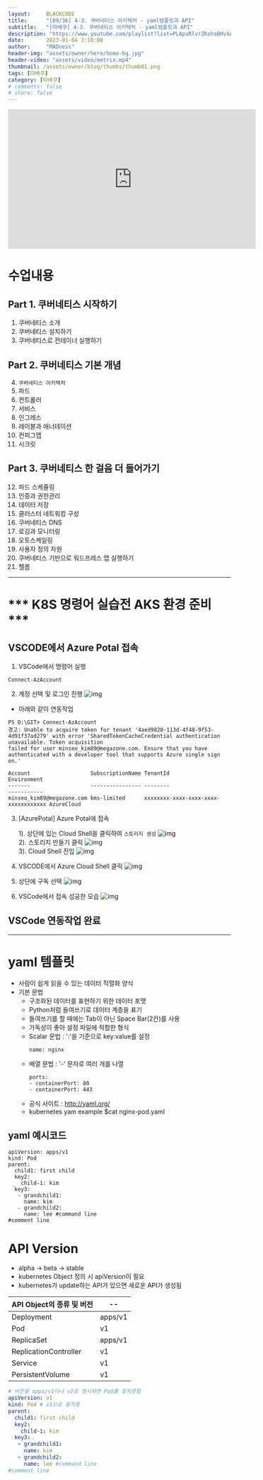 ```yaml
---
layout:     BLACKCODE
title:      "[09/36] 4-3. 쿠버네티스 아키텍처 - yaml템플릿과 API"
subtitle:   "[따배쿠] 4-3. 쿠버네티스 아키텍처 - yaml템플릿과 API"
description: "https://www.youtube.com/playlist?list=PLApuRlvrZKohaBHvXAOhUD-RxD0uQ3z0c"
date:       2023-01-04 3:10:00
author:     "MADness"
header-img: "assets/owner/hero/home-bg.jpg"
header-video: "assets/video/metrix.mp4"
thumbnail: /assets/owner/blog/thumbs/thumb01.png
tags: [따배쿠]
category: [따배쿠]
# comments: false
# share: false
---
```


<iframe width="560" height="315" src="https://www.youtube.com/embed/pfkx8KDAZyk?list=PLApuRlvrZKohaBHvXAOhUD-RxD0uQ3z0c" title="[따배쿠] 4-2. 쿠버네티스 아키텍처 - namespace" frameborder="0" allow="accelerometer; autoplay; clipboard-write; encrypted-media; gyroscope; picture-in-picture; web-share" allowfullscreen></iframe>

# 수업내용
## Part 1. 쿠버네티스 시작하기
1. 쿠버네티스 소개
2. 쿠버네티스 설치하기
3. 쿠버네티스로 컨테이너 실행하기
## Part 2. 쿠버네티스 기본 개념
4. `쿠버네티스 아키텍처`
5. 파드
6. 컨트롤러
7. 서비스
8. 인그레스
9. 레이블과 애너테이션
10. 컨피그맵
11. 시크릿 
## Part 3. 쿠버네티스 한 걸음 더 들어가기
12. 파드 스케쥴링
13. 인증과 권한관리
14. 데이터 저장
15. 클러스터 네트워킹 구성
16. 쿠버네티스 DNS
17. 로깅과 모니터링
18. 오토스케일링
19. 사용자 정의 자원
20. 쿠버네티스 기반으로 워드프레스 앱 실행하기
21. 헬름 

---

# *** K8S 명령어 실습전 AKS 환경 준비 ***

## VSCODE에서 Azure Potal 접속
1. VSCode에서 명령어 실행
```
Connect-AzAccount
```

2. 계정 선택 및 로그인 진행
![img](https://github.com/IIBlackCode/IIBlackCode.github.io/blob/master/_posts/Category/Kubernetes/img/Connect-AzAccount.PNG?raw=true)

* 아래와 같이 연동작업 

```
PS D:\GIT> Connect-AzAccount
경고: Unable to acquire token for tenant '4aed9820-113d-4f48-9f53-4d91f37ad279' with error 'SharedTokenCacheCredential authentication unavailable. Token acquisition 
failed for user minseo_kim89@megazone.com. Ensure that you have authenticated with a developer tool that supports Azure single sign on.'

Account                   SubscriptionName TenantId                             Environment
-------                   ---------------- --------                             -----------
minseo_kim89@megazone.com kms-limited      xxxxxxxx-xxxx-xxxx-xxxx-xxxxxxxxxxxx AzureCloud
```
3. [AzurePotal] Azure Potal에 접속
    
    1). 상단에 있는 Cloud Shell을 클릭하여 `스토리지 생성`
![img](https://github.com/IIBlackCode/IIBlackCode.github.io/blob/master/_posts/Category/Kubernetes/img/AzureCloudShell.png?raw=true)<br>
    2). 스토리지 만들기 클릭
![img](https://github.com/IIBlackCode/IIBlackCode.github.io/blob/master/_posts/Category/Kubernetes/img/createStorage.PNG?raw=true)<br>
    3). Cloud Shell 진입
![img](https://github.com/IIBlackCode/IIBlackCode.github.io/blob/master/_posts/Category/Kubernetes/img/AccessAzureCloudShell.png?raw=true)

4. VSCODE에서 Azure Cloud Shell 클릭
![img](https://github.com/IIBlackCode/IIBlackCode.github.io/blob/master/_posts/Category/Kubernetes/img/2023-01-25-Kubernetes-05_1.png?raw=true)

5. 상단에 구독 선택
![img](https://github.com/IIBlackCode/IIBlackCode.github.io/blob/master/_posts/Category/Kubernetes/img/2023-01-25-Kubernetes-05_2.png?raw=true)

6. VSCode에서 접속 성공한 모습
![img](https://github.com/IIBlackCode/IIBlackCode.github.io/blob/master/_posts/Category/Kubernetes/img/2023-01-25-Kubernetes-05_3.png?raw=true)

## VSCode 연동작업 완료

---

# yaml 템플릿
- 사람이 쉽게 읽을 수 있는 데이터 직렬화 양식
- 기본 문법
    - 구조화된 데이터를 표현하기 위한 데이터 포맷
    - Python처럼 들여쓰기로 데이터 계층을 표기
    - 들여쓰기를 할 때에는 Tab이 아닌 Space Bar(2칸)를 사용
    - 가독성이 좋아 설정 파일에 적합한 형식
    - Scalar 문법 :  ':'을 기준으로 key:value를 설정
        ```
        name: nginx
        ```
    - 배열 문법 : '-' 문자로 여러 개를 나열
        ```
        ports:
        - containerPort: 80
        - containerPort: 443
        ```
    - 공식 사이트 : http://yaml.org/
    - kubernetes yam example
      $cat nginx-pod.yaml

## yaml 예시코드
```
apiVersion: apps/v1
kind: Pod
parent:
  child1: first child
  key2:
    child-1: kim
  key3:
   - grandchild1:
     name: kim
   - grandchild2:
     name: lee #command line
#comment line
```

# API Version
- alpha -> beta -> stable
- kubernetes Object 정의 시 apiVersion이 필요
- kubernetes가 update하는 API가 있으면 새로운 API가 생성됨

API Object의 종류 및 버전 | --
------------------------ | --
Deployment | apps/v1
Pod | v1
ReplicaSet | apps/v1
ReplicationController | v1
Service | v1
PersistentVolume | v1

```yaml
# 버전을 apps/v1이나 v2로 명시하면 Pod를 찾지못함
apiVersion: v1 
kind: Pod # v1으로 동작중
parent:
  child1: first child
  key2:
    child-1: kim
  key3:
   - grandchild1:
     name: kim
   - grandchild2:
     name: lee #command line
#comment line
```